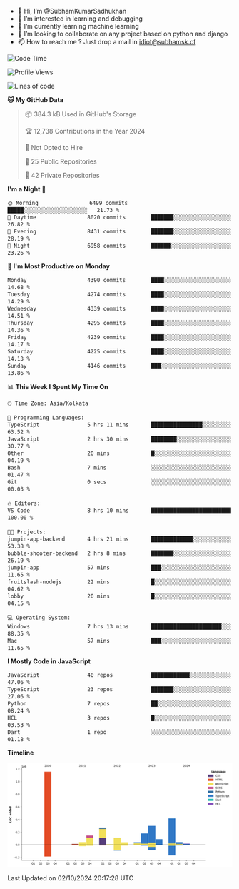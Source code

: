 - 👋 Hi, I’m @SubhamKumarSadhukhan
- 👀 I’m interested in learning and debugging
- 🌱 I’m currently learning machine learning
- 💞️ I’m looking to collaborate on any project based on python and django
- 📫 How to reach me ?
      Just drop a mail in idiot@subhamsk.cf

<!---
SubhamKumarSadhukhan/SubhamKumarSadhukhan is a ✨ special ✨ repository because its `README.md` (this file) appears on your GitHub profile.
You can click the Preview link to take a look at your changes.
--->


<!--START_SECTION:waka-->
![Code Time](http://img.shields.io/badge/Code%20Time-2%2C550%20hrs%2032%20mins-blue)

![Profile Views](http://img.shields.io/badge/Profile%20Views-5-blue)

![Lines of code](https://img.shields.io/badge/From%20Hello%20World%20I%27ve%20Written-2.8%20million%20lines%20of%20code-blue)

**🐱 My GitHub Data** 

> 📦 384.3 kB Used in GitHub's Storage 
 > 
> 🏆 12,738 Contributions in the Year 2024
 > 
> 🚫 Not Opted to Hire
 > 
> 📜 25 Public Repositories 
 > 
> 🔑 42 Private Repositories 
 > 
**I'm a Night 🦉** 

```text
🌞 Morning                6499 commits        █████░░░░░░░░░░░░░░░░░░░░   21.73 % 
🌆 Daytime                8020 commits        ███████░░░░░░░░░░░░░░░░░░   26.82 % 
🌃 Evening                8431 commits        ███████░░░░░░░░░░░░░░░░░░   28.19 % 
🌙 Night                  6958 commits        ██████░░░░░░░░░░░░░░░░░░░   23.26 % 
```
📅 **I'm Most Productive on Monday** 

```text
Monday                   4390 commits        ████░░░░░░░░░░░░░░░░░░░░░   14.68 % 
Tuesday                  4274 commits        ████░░░░░░░░░░░░░░░░░░░░░   14.29 % 
Wednesday                4339 commits        ████░░░░░░░░░░░░░░░░░░░░░   14.51 % 
Thursday                 4295 commits        ████░░░░░░░░░░░░░░░░░░░░░   14.36 % 
Friday                   4239 commits        ████░░░░░░░░░░░░░░░░░░░░░   14.17 % 
Saturday                 4225 commits        ████░░░░░░░░░░░░░░░░░░░░░   14.13 % 
Sunday                   4146 commits        ███░░░░░░░░░░░░░░░░░░░░░░   13.86 % 
```


📊 **This Week I Spent My Time On** 

```text
🕑︎ Time Zone: Asia/Kolkata

💬 Programming Languages: 
TypeScript               5 hrs 11 mins       ████████████████░░░░░░░░░   63.52 % 
JavaScript               2 hrs 30 mins       ████████░░░░░░░░░░░░░░░░░   30.77 % 
Other                    20 mins             █░░░░░░░░░░░░░░░░░░░░░░░░   04.19 % 
Bash                     7 mins              ░░░░░░░░░░░░░░░░░░░░░░░░░   01.47 % 
Git                      0 secs              ░░░░░░░░░░░░░░░░░░░░░░░░░   00.03 % 

🔥 Editors: 
VS Code                  8 hrs 10 mins       █████████████████████████   100.00 % 

🐱‍💻 Projects: 
jumpin-app-backend       4 hrs 21 mins       █████████████░░░░░░░░░░░░   53.38 % 
bubble-shooter-backend   2 hrs 8 mins        ███████░░░░░░░░░░░░░░░░░░   26.19 % 
jumpin-app               57 mins             ███░░░░░░░░░░░░░░░░░░░░░░   11.65 % 
fruitslash-nodejs        22 mins             █░░░░░░░░░░░░░░░░░░░░░░░░   04.62 % 
lobby                    20 mins             █░░░░░░░░░░░░░░░░░░░░░░░░   04.15 % 

💻 Operating System: 
Windows                  7 hrs 13 mins       ██████████████████████░░░   88.35 % 
Mac                      57 mins             ███░░░░░░░░░░░░░░░░░░░░░░   11.65 % 
```

**I Mostly Code in JavaScript** 

```text
JavaScript               40 repos            ████████████░░░░░░░░░░░░░   47.06 % 
TypeScript               23 repos            ███████░░░░░░░░░░░░░░░░░░   27.06 % 
Python                   7 repos             ██░░░░░░░░░░░░░░░░░░░░░░░   08.24 % 
HCL                      3 repos             █░░░░░░░░░░░░░░░░░░░░░░░░   03.53 % 
Dart                     1 repo              ░░░░░░░░░░░░░░░░░░░░░░░░░   01.18 % 
```



**Timeline**

![Lines of Code chart](https://raw.githubusercontent.com/SubhamKumarSadhukhan/SubhamKumarSadhukhan/main/assets/bar_graph.png)


 Last Updated on 02/10/2024 20:17:28 UTC
<!--END_SECTION:waka-->

